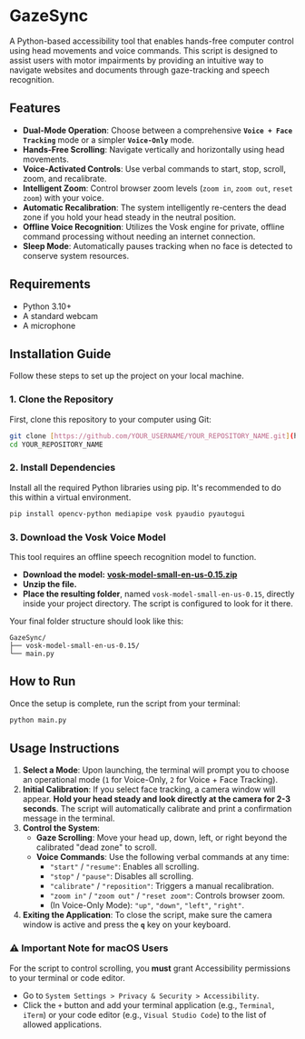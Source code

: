 # GazeSync

A Python-based accessibility tool that enables hands-free computer control using head movements and voice commands. This script is designed to assist users with motor impairments by providing an intuitive way to navigate websites and documents through gaze-tracking and speech recognition.

## Features

* **Dual-Mode Operation**: Choose between a comprehensive **`Voice + Face Tracking`** mode or a simpler **`Voice-Only`** mode.
* **Hands-Free Scrolling**: Navigate vertically and horizontally using head movements.
* **Voice-Activated Controls**: Use verbal commands to start, stop, scroll, zoom, and recalibrate.
* **Intelligent Zoom**: Control browser zoom levels (`zoom in`, `zoom out`, `reset zoom`) with your voice.
* **Automatic Recalibration**: The system intelligently re-centers the dead zone if you hold your head steady in the neutral position.
* **Offline Voice Recognition**: Utilizes the Vosk engine for private, offline command processing without needing an internet connection.
* **Sleep Mode**: Automatically pauses tracking when no face is detected to conserve system resources.

## Requirements

* Python 3.10+
* A standard webcam
* A microphone

## Installation Guide

Follow these steps to set up the project on your local machine.

### 1. Clone the Repository

First, clone this repository to your computer using Git:

```bash
git clone [https://github.com/YOUR_USERNAME/YOUR_REPOSITORY_NAME.git](https://github.com/YOUR_USERNAME/YOUR_REPOSITORY_NAME.git)
cd YOUR_REPOSITORY_NAME
```

### 2. Install Dependencies

Install all the required Python libraries using pip. It's recommended to do this within a virtual environment.

```bash
pip install opencv-python mediapipe vosk pyaudio pyautogui
```

### 3. Download the Vosk Voice Model

This tool requires an offline speech recognition model to function.

* **Download the model:** [**vosk-model-small-en-us-0.15.zip**](https://alphacephei.com/vosk/models/vosk-model-small-en-us-0.15.zip)
* **Unzip the file.**
* **Place the resulting folder**, named `vosk-model-small-en-us-0.15`, directly inside your project directory. The script is configured to look for it there.

Your final folder structure should look like this:

```
GazeSync/
├── vosk-model-small-en-us-0.15/
└── main.py
```

## How to Run

Once the setup is complete, run the script from your terminal:

```bash
python main.py
```

## Usage Instructions

1.  **Select a Mode**: Upon launching, the terminal will prompt you to choose an operational mode (`1` for Voice-Only, `2` for Voice + Face Tracking).
2.  **Initial Calibration**: If you select face tracking, a camera window will appear. **Hold your head steady and look directly at the camera for 2-3 seconds**. The script will automatically calibrate and print a confirmation message in the terminal.
3.  **Control the System**:
    * **Gaze Scrolling**: Move your head up, down, left, or right beyond the calibrated "dead zone" to scroll.
    * **Voice Commands**: Use the following verbal commands at any time:
        * `"start"` / `"resume"`: Enables all scrolling.
        * `"stop"` / `"pause"`: Disables all scrolling.
        * `"calibrate"` / `"reposition"`: Triggers a manual recalibration.
        * `"zoom in"` / `"zoom out"` / `"reset zoom"`: Controls browser zoom.
        * (In Voice-Only Mode): `"up"`, `"down"`, `"left"`, `"right"`.
4.  **Exiting the Application**: To close the script, make sure the camera window is active and press the **`q`** key on your keyboard.

### ⚠️ Important Note for macOS Users

For the script to control scrolling, you **must** grant Accessibility permissions to your terminal or code editor.

* Go to `System Settings > Privacy & Security > Accessibility`.
* Click the `+` button and add your terminal application (e.g., `Terminal`, `iTerm`) or your code editor (e.g., `Visual Studio Code`) to the list of allowed applications.
